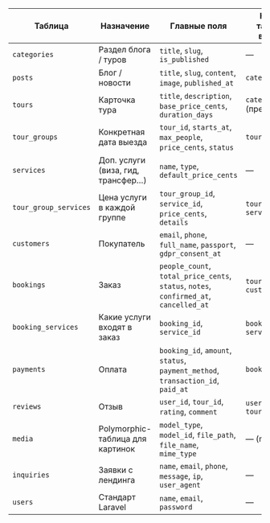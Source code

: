 | Таблица               | Назначение                         | Главные поля                                                                           | К каким таблицам ведёт FK        | Кто на неё ссылается                      |
| --------------------- | ---------------------------------- | -------------------------------------------------------------------------------------- | -------------------------------- | ----------------------------------------- |
| `categories`          | Раздел блога / туров               | `title`, `slug`, `is_published`                                                        | —                                | `posts`, `tours`                          |
| `posts`               | Блог / новости                     | `title`, `slug`, `content`, `image`, `published_at`                                    | `categories.id`                  | —                                         |
| `tours`               | Карточка тура                      | `title`, `description`, `base_price_cents`, `duration_days`                            | `categories.id` (предположим)    | `tour_groups`, `reviews`                  |
| `tour_groups`         | Конкретная дата выезда             | `tour_id`, `starts_at`, `max_people`, `price_cents`, `status`                          | `tours.id`                       | `bookings`                                |
| `services`            | Доп. услуги (виза, гид, трансфер…) | `name`, `type`, `default_price_cents`                                                  | —                                | `tour_group_services`, `booking_services` |
| `tour_group_services` | Цена услуги в каждой группе        | `tour_group_id`, `service_id`, `price_cents`, `details`                                | `tour_groups.id`, `services.id`  | —                                         |
| `customers`           | Покупатель                         | `email`, `phone`, `full_name`, `passport`, `gdpr_consent_at`                           | —                                | `bookings`                                |
| `bookings`            | Заказ                              | `people_count`, `total_price_cents`, `status`, `notes`, `confirmed_at`, `cancelled_at` | `tour_groups.id`, `customers.id` | `payments`, `booking_services`            |
| `booking_services`    | Какие услуги входят в заказ        | `booking_id`, `service_id`                                                             | `bookings.id`, `services.id`     | —                                         |
| `payments`            | Оплата                             | `booking_id`, `amount`, `status`, `payment_method`, `transaction_id`, `paid_at`        | `bookings.id`                    | —                                         |
| `reviews`             | Отзыв                              | `user_id`, `tour_id`, `rating`, `comment`                                              | `users.id`, `tours.id`           | —                                         |
| `media`               | Polymorphic-таблица для картинок   | `model_type`, `model_id`, `file_path`, `file_name`, `mime_type`                        | — (morph)                        | любая модель                              |
| `inquiries`           | Заявки с лендинга                  | `name`, `email`, `phone`, `message`, `ip`, `user_agent`                                | —                                | —                                         |
| `users`               | Стандарт Laravel                   | `name`, `email`, `password`                                                            | —                                | `reviews`                                 |
